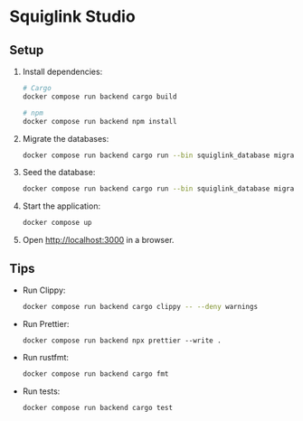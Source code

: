 # Squiglink Studio

## Setup

1. Install dependencies:

   ```sh
   # Cargo
   docker compose run backend cargo build

   # npm
   docker compose run backend npm install
   ```

2. Migrate the databases:

   ```sh
   docker compose run backend cargo run --bin squiglink_database migrate
   ```

3. Seed the database:

   ```sh
   docker compose run backend cargo run --bin squiglink_database migrate
   ```

4. Start the application:

   ```sh
   docker compose up
   ```

5. Open <http://localhost:3000> in a browser.

## Tips

- Run Clippy:

  ```sh
  docker compose run backend cargo clippy -- --deny warnings
  ```

- Run Prettier:

  ```
  docker compose run backend npx prettier --write .
  ```

- Run rustfmt:

  ```sh
  docker compose run backend cargo fmt
  ```

- Run tests:

  ```sh
  docker compose run backend cargo test
  ```
